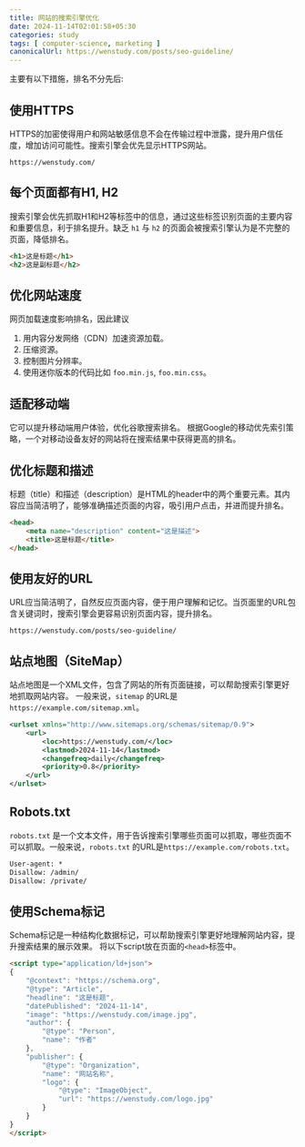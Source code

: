 ```yaml
---
title: 网站的搜索引擎优化
date: 2024-11-14T02:01:58+05:30
categories: study
tags: [ computer-science, marketing ]
canonicalUrl: https://wenstudy.com/posts/seo-guideline/
---
```


<!-- more -->
主要有以下措施，排名不分先后:

## 使用HTTPS
HTTPS的加密使得用户和网站敏感信息不会在传输过程中泄露，提升用户信任度，增加访问可能性。搜索引擎会优先显示HTTPS网站。

```
https://wenstudy.com/
```

## 每个页面都有H1, H2
搜索引擎会优先抓取H1和H2等标签中的信息，通过这些标签识别页面的主要内容和重要信息，利于排名提升。缺乏 `h1` 与 `h2` 的页面会被搜索引擎认为是不完整的页面，降低排名。
```html
<h1>这是标题</h1>
<h2>这是副标题</h2>
```

## 优化网站速度
网页加载速度影响排名，因此建议
1. 用内容分发网络（CDN）加速资源加载。
2. 压缩资源。
3. 控制图片分辨率。
4. 使用迷你版本的代码比如 `foo.min.js`, `foo.min.css`。 

## 适配移动端
它可以提升移动端用户体验，优化谷歌搜索排名。 根据Google的移动优先索引策略，一个对移动设备友好的网站将在搜索结果中获得更高的排名。

## 优化标题和描述
标题（title）和描述（description）是HTML的header中的两个重要元素。其内容应当简洁明了，能够准确描述页面的内容，吸引用户点击，并进而提升排名。
```html
<head>
    <meta name="description" content="这是描述">
    <title>这是标题</title>
</head>
```

## 使用友好的URL
URL应当简洁明了，自然反应页面内容，便于用户理解和记忆。当页面里的URL包含关键词时，搜索引擎会更容易识别页面内容，提升排名。
```
https://wenstudy.com/posts/seo-guideline/
```

## 站点地图（SiteMap）
站点地图是一个XML文件，包含了网站的所有页面链接，可以帮助搜索引擎更好地抓取网站内容。
一般来说，`sitemap` 的URL是`https://example.com/sitemap.xml`。

```xml
<urlset xmlns="http://www.sitemaps.org/schemas/sitemap/0.9">
    <url>
        <loc>https://wenstudy.com/</loc>
        <lastmod>2024-11-14</lastmod>
        <changefreq>daily</changefreq>
        <priority>0.8</priority>
    </url>
</urlset>
```

## Robots.txt
`robots.txt` 是一个文本文件，用于告诉搜索引擎哪些页面可以抓取，哪些页面不可以抓取。一般来说，`robots.txt` 的URL是`https://example.com/robots.txt`。

```txt
User-agent: *
Disallow: /admin/
Disallow: /private/
```

## 使用Schema标记
Schema标记是一种结构化数据标记，可以帮助搜索引擎更好地理解网站内容，提升搜索结果的展示效果。 将以下script放在页面的`<head>`标签中。

```html
<script type="application/ld+json">
{
    "@context": "https://schema.org",
    "@type": "Article",
    "headline": "这是标题",
    "datePublished": "2024-11-14",
    "image": "https://wenstudy.com/image.jpg",
    "author": {
        "@type": "Person",
        "name": "作者"
    },
    "publisher": {
        "@type": "Organization",
        "name": "网站名称",
        "logo": {
            "@type": "ImageObject",
            "url": "https://wenstudy.com/logo.jpg"
        }
    }
}
</script>
```
